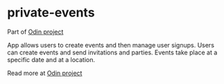 # private-events

Part of [Odin project](http://www.theodinproject.com/)

App allows users to create events and then manage user signups. Users can create events and send invitations and parties. Events take place at a specific date and at a location.

Read more at [Odin project](http://www.theodinproject.com/ruby-on-rails/associations?ref=lnav)
